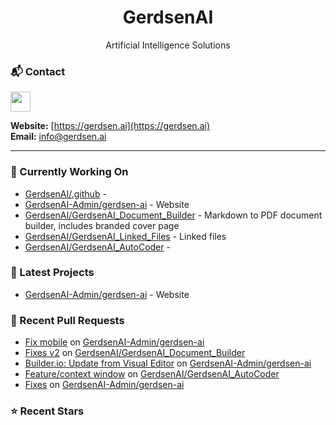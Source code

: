 <p align="center">
  <h1 align="center">GerdsenAI</h1>
  <p align="center">Artificial Intelligence Solutions</p>
</p>

### 📬 Contact

<p align="left">
  <a href="https://www.github.com/GerdsenAI" target="_blank" rel="noreferrer">
    <picture>
      <source media="(prefers-color-scheme: dark)" srcset="https://raw.githubusercontent.com/danielcranney/readme-generator/main/public/icons/socials/github-dark.svg" />
      <source media="(prefers-color-scheme: light)" srcset="https://raw.githubusercontent.com/danielcranney/readme-generator/main/public/icons/socials/github.svg" />
      <img src="https://raw.githubusercontent.com/danielcranney/readme-generator/main/public/icons/socials/github.svg" width="32" height="32" />
    </picture>
  </a>
</p>

**Website:** [https://gerdsen.ai](https://gerdsen.ai)  
**Email:** info@gerdsen.ai

---

### 🔧 Currently Working On

- [GerdsenAI/.github](https://github.com/GerdsenAI/.github) - 
- [GerdsenAI-Admin/gerdsen-ai](https://github.com/GerdsenAI-Admin/gerdsen-ai) - Website
- [GerdsenAI/GerdsenAI_Document_Builder](https://github.com/GerdsenAI/GerdsenAI_Document_Builder) - Markdown to PDF document builder, includes branded cover page
- [GerdsenAI/GerdsenAI_Linked_Files](https://github.com/GerdsenAI/GerdsenAI_Linked_Files) - Linked files
- [GerdsenAI/GerdsenAI_AutoCoder](https://github.com/GerdsenAI/GerdsenAI_AutoCoder) - 

### 🚀 Latest Projects

- [GerdsenAI-Admin/gerdsen-ai](https://github.com/GerdsenAI-Admin/gerdsen-ai) - Website

### 🔀 Recent Pull Requests

- [Fix mobile](https://github.com/GerdsenAI-Admin/gerdsen-ai/pull/4) on [GerdsenAI-Admin/gerdsen-ai](https://github.com/GerdsenAI-Admin/gerdsen-ai)
- [Fixes v2](https://github.com/GerdsenAI/GerdsenAI_Document_Builder/pull/1) on [GerdsenAI/GerdsenAI_Document_Builder](https://github.com/GerdsenAI/GerdsenAI_Document_Builder)
- [Builder.io: Update from Visual Editor](https://github.com/GerdsenAI-Admin/gerdsen-ai/pull/2) on [GerdsenAI-Admin/gerdsen-ai](https://github.com/GerdsenAI-Admin/gerdsen-ai)
- [Feature/context window](https://github.com/GerdsenAI/GerdsenAI_AutoCoder/pull/1) on [GerdsenAI/GerdsenAI_AutoCoder](https://github.com/GerdsenAI/GerdsenAI_AutoCoder)
- [Fixes](https://github.com/GerdsenAI-Admin/gerdsen-ai/pull/1) on [GerdsenAI-Admin/gerdsen-ai](https://github.com/GerdsenAI-Admin/gerdsen-ai)

### ⭐ Recent Stars

